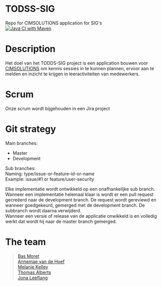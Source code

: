 # TODSS-SIG
Repo for CIMSOLUTIONS application for SIG's  
[![Java CI with Maven](https://github.com/ChromaChroma/TODSS-SIG/actions/workflows/build.yml/badge.svg?branch=development)](https://github.com/ChromaChroma/TODSS-SIG/actions/workflows/build.yml)
# Description 
Het doel van het TODDS-SIG project is een application bouwen voor [CIMSOLUTIONS](https://www.cimsolutions.nl/) om kennis sessies in te kunnen plannen, ervoor aan te melden en inzicht te krijgen in leeractiviteiten van medewerkers. 

# Scrum
Onze scrum wordt bijgehouden in een Jira project

# Git strategy
Main branches:
* Master 
* Development

Sub branches:  
Naming: type/issue-or-feature-id-or-name  
Example: issue/#1 or feature/user-security

Elke implementatie wordt ontwikkeld op een onafhankelijke sub branch. Wanneer een implementatie helemaal klaar is wordt er een pull request gecreëerd naar de development branch. De request wordt gereviewd en wanneer goedgekeurd, gemerged met de development branch. De subbranch wordt daarna verwijderd.  
Wanneer een versie of release van de applicatie onwikkeld is en volledig werkt dat wordt hij naar de master branch gemerged.

# The team
> [Bas Moret](https://github.com/bmoret)  
> [Annemae van de Hoef](https://github.com/Annemae)  
> [Melanie Kelley](https://github.com/2m201)  
> [Thomas Alberts](https://github.com/Hvitson)  
> [Jona Leeflang](https://github.com/ChromaChroma) 
